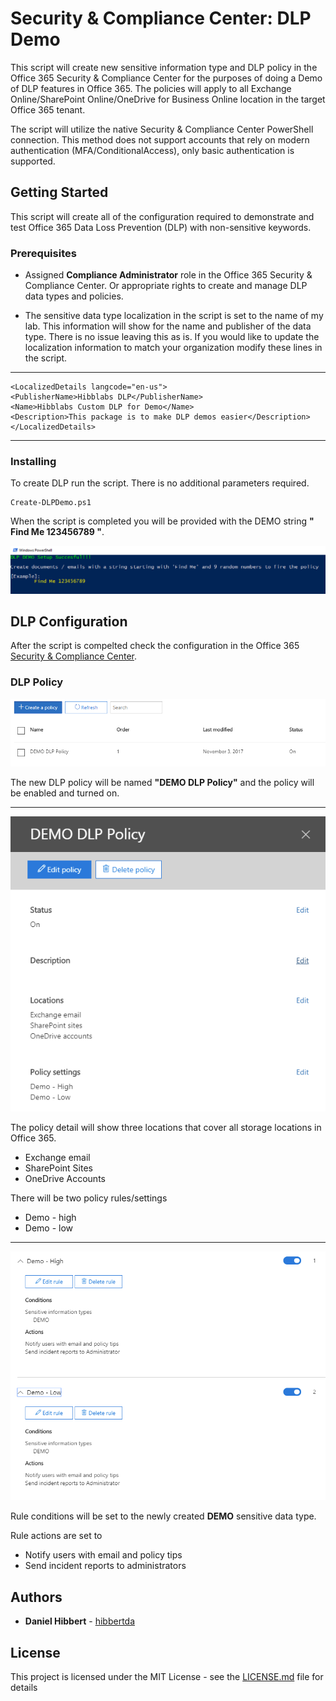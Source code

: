 # Security & Compliance Center: DLP Demo

This script will create new sensitive information type and DLP policy in the Office 365 Security & Compliance Center for the purposes of doing a Demo of DLP features in Office 365. The policies will apply to all Exchange Online/SharePoint Online/OneDrive for Business Online location in the target Office 365 tenant. 

The script will utilize the native Security & Compliance Center PowerShell connection. This method does not support accounts that rely on modern authentication (MFA/ConditionalAccess), only basic authentication is supported.

## Getting Started

This script will create all of the configuration required to demonstrate and test Office 365 Data Loss Prevention (DLP) with non-sensitive keywords. 

### Prerequisites

* Assigned **Compliance Administrator** role in the Office 365 Security & Compliance Center. Or appropriate rights to create and manage DLP data types and policies.

* The sensitive data type localization in the script is set to the name of my lab. This information will show for the name and publisher of the data type. There is no issue leaving this as is. If you would like to update the localization information to match your organization modify these lines in the script. 
---
    <LocalizedDetails langcode="en-us">
    <PublisherName>Hibblabs DLP</PublisherName>
    <Name>Hibblabs Custom DLP for Demo</Name>
    <Description>This package is to make DLP demos easier</Description>
    </LocalizedDetails>
---

### Installing

To create DLP run the script. There is no additional parameters required.

```
Create-DLPDemo.ps1
```

When the script is completed you will be provided with the DEMO string **" Find Me 123456789 "**.

![alt text](https://github.com/hibbertda/SecurityComplianceCenter/blob/master/Data%20Loss%20Prevention/content/Script_Done.PNG "Script done!")

## DLP Configuration

After the script is compelted check the configuration in the Office 365 [Security & Compliance Center](https://protection.office.com). 

### DLP Policy

![alt text](https://github.com/hibbertda/SecurityComplianceCenter/blob/master/Data%20Loss%20Prevention/content/DLP_Policy.PNG "DLP Policy")

The new DLP policy will be named **"DEMO DLP Policy"** and the policy will be enabled and turned on.

---

![alt text](https://github.com/hibbertda/SecurityComplianceCenter/blob/master/Data%20Loss%20Prevention/content/DLP_Policy_Detail.PNG "DLP Policy - Detail")

The policy detail will show three locations that cover all storage locations in Office 365.
* Exchange email
* SharePoint Sites
* OneDrive Accounts

There will be two policy rules/settings
* Demo - high
* Demo - low

---

![alt text](https://github.com/hibbertda/SecurityComplianceCenter/blob/master/Data%20Loss%20Prevention/content/DLP_Policy_Rules_Detail.PNG "DLP Policy Rules")

Rule conditions will be set to the newly created **DEMO** sensitive data type.

Rule actions are set to
* Notify users with email and policy tips
* Send incident reports to administrators

## Authors

* **Daniel Hibbert** - [hibbertda](https://github.com/hibbertda)

## License

This project is licensed under the MIT License - see the [LICENSE.md](https://github.com/hibbertda/SecurityComplianceCenter/blob/master/LICENSE) file for details

